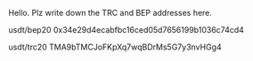 Hello.
Plz write down the TRC and BEP addresses here.


usdt/bep20
0x34e29d4ecabfbc16ced05d7656199b1036c74cd4

usdt/trc20
TMA9bTMCJoFKpXq7wqBDrMs5G7y3nvHGg4
